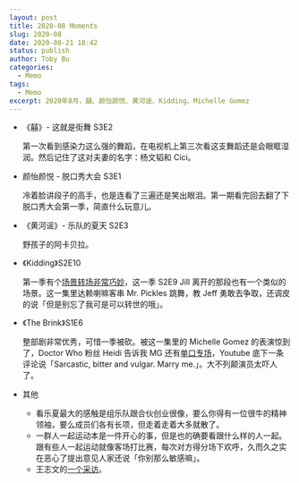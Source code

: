 ```yaml
---
layout: post
title: 2020-08 Moments
slug: 2020-08
date: 2020-08-21 18:42
status: publish
author: Toby Bu
categories:
  - Memo
tags:
  - Memo
excerpt: 2020年8月，囍、颜怡颜悦、黄河谣、Kidding、Michelle Gomez
---
```


- 《囍》- 这就是街舞 S3E2

  第一次看到感染力这么强的舞蹈，在电视机上第三次看这支舞蹈还是会眼眶湿润。然后记住了这对夫妻的名字：杨文韬和 Cici。

- 颜怡颜悦 - 脱口秀大会 S3E1

  冷着脸讲段子的高手，也是连看了三遍还是笑出眼泪。第一期看完回去翻了下脱口秀大会第一季，简直什么玩意儿。

- 《黄河谣》- 乐队的夏天 S2E3

  野孩子的阿卡贝拉。

- 《Kidding》S2E10

  第一季有个[场景转场非常巧妙](https://www.youtube.com/watch?v=w_YeNw0N8aE)，这一季 S2E9 Jill 离开的那段也有一个类似的场景。这一集里达赖喇嘛客串 Mr. Pickles 跳舞，教 Jeff 勇敢去争取，还调皮的说「但是别忘了我可是可以转世的哦」。

- 《The Brink》S1E6

  整部剧非常优秀，可惜一季被砍。被这一集里的 Michelle Gomez 的表演惊到了，Doctor Who 粉丝 Heidi 告诉我 MG 还有[单口专场](https://www.youtube.com/watch?v=O6YIEjDhjls)，Youtube 底下一条评论说「Sarcastic, bitter and vulgar. Marry me.」。大不列颠演员太吓人了。

- 其他
  - 看乐夏最大的感触是组乐队跟合伙创业很像，要么你得有一位很牛的精神领袖，要么成员们各有长项，但走着走着大多就散了。
  - 一群人一起运动本是一件开心的事，但是也的确要看跟什么样的人一起。跟有些人一起运动就像客场打比赛，每次对方得分场下欢呼，久而久之实在恶心了提出意见人家还说「你别那么敏感嘛」。
  - 王志文的[一个采访](http://weibointl.api.weibo.com/share/166156545.html)。
